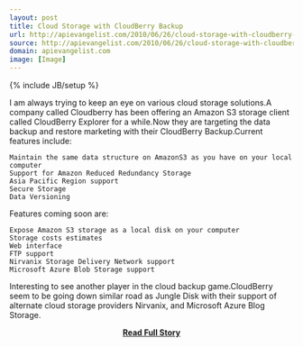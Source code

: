 ```yaml
---
layout: post
title: Cloud Storage with CloudBerry Backup
url: http://apievangelist.com/2010/06/26/cloud-storage-with-cloudberry-backup/
source: http://apievangelist.com/2010/06/26/cloud-storage-with-cloudberry-backup/
domain: apievangelist.com
image: [Image]
---
```

{% include JB/setup %}<p>I am always trying to keep an eye on various cloud storage solutions.A company called Cloudberry has been offering an Amazon S3 storage client called CloudBerry Explorer for a while.Now they are targeting the data backup and restore marketing with their CloudBerry Backup.Current features include:

	Maintain the same data structure on AmazonS3 as you have on your local computer
	Support for Amazon Reduced Redundancy Storage
	Asia Pacific Region support
	Secure Storage
	Data Versioning

Features coming soon are:

	Expose Amazon S3 storage as a local disk on your computer
	Storage costs estimates
	Web interface
	FTP support
	Nirvanix Storage Delivery Network support
	Microsoft Azure Blob Storage support

Interesting to see another player in the cloud backup game.CloudBerry seem to be going down similar road as Jungle Disk with their support of alternate cloud storage providers Nirvanix, and Microsoft Azure Blog Storage.</p>
<center><p><a href="http://apievangelist.com/2010/06/26/cloud-storage-with-cloudberry-backup/" style='padding:25px; font-sze:18px; font-weight: bold;'>Read Full Story</a></p></center>
